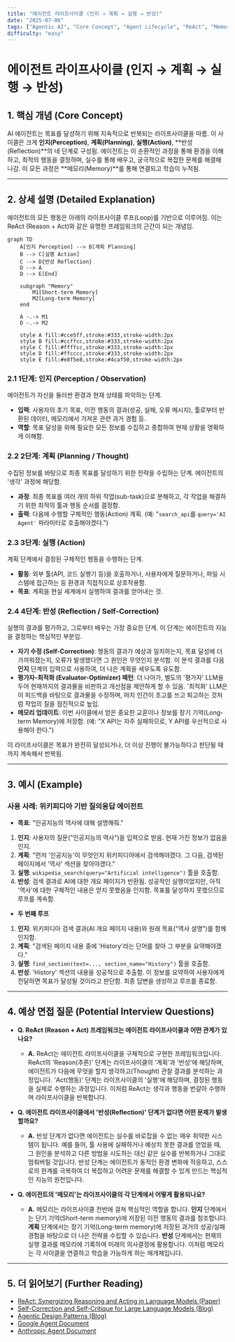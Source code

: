 ```yaml
---
title: "에이전트 라이프사이클 (인지 → 계획 → 실행 → 반성)"
date: "2025-07-06"
tags: ["Agentic AI", "Core Concept", "Agent Lifecycle", "ReAct", "Memory"]
difficulty: "easy"
---
```


# 에이전트 라이프사이클 (인지 → 계획 → 실행 → 반성)

## 1. 핵심 개념 (Core Concept)

AI 에이전트는 목표를 달성하기 위해 지속적으로 반복되는 라이프사이클을 따름. 이 사이클은 크게 **인지(Perception)**, **계획(Planning)**, **실행(Action)**, **반성(Reflection)**의 네 단계로 구성됨. 에이전트는 이 순환적인 과정을 통해 환경을 이해하고, 최적의 행동을 결정하며, 실수를 통해 배우고, 궁극적으로 복잡한 문제를 해결해 나감. 이 모든 과정은 **메모리(Memory)**를 통해 연결되고 학습이 누적됨.

---

## 2. 상세 설명 (Detailed Explanation)

에이전트의 모든 행동은 아래의 라이프사이클 루프(Loop)를 기반으로 이루어짐. 이는 ReAct (Reason + Act)와 같은 유명한 프레임워크의 근간이 되는 개념임.

```mermaid
graph TD
    A[인지 Perception] --> B[계획 Planning]
    B --> C[실행 Action]
    C --> D{반성 Reflection}
    D --> A
    D --> E[End]

    subgraph "Memory"
        M1[Short-term Memory]
        M2[Long-term Memory]
    end

    A -.-> M1
    D -.-> M2

    style A fill:#cce5ff,stroke:#333,stroke-width:2px
    style B fill:#ccffcc,stroke:#333,stroke-width:2px
    style C fill:#ffffcc,stroke:#333,stroke-width:2px
    style D fill:#ffcccc,stroke:#333,stroke-width:2px
    style E fill:#e8f5e8,stroke:#4caf50,stroke-width:2px
```

### 2.1 1단계: 인지 (Perception / Observation)

에이전트가 자신을 둘러싼 환경과 현재 상태를 파악하는 단계.
*   **입력**: 사용자의 초기 목표, 이전 행동의 결과(성공, 실패, 오류 메시지), 툴로부터 반환된 데이터, 메모리에서 가져온 관련 과거 경험 등.
*   **역할**: 목표 달성을 위해 필요한 모든 정보를 수집하고 종합하여 현재 상황을 명확하게 이해함.

### 2.2 2단계: 계획 (Planning / Thought)

수집된 정보를 바탕으로 최종 목표를 달성하기 위한 전략을 수립하는 단계. 에이전트의 '생각' 과정에 해당함.
*   **과정**: 최종 목표를 여러 개의 하위 작업(sub-task)으로 분해하고, 각 작업을 해결하기 위한 최적의 툴과 행동 순서를 결정함.
*   **출력**: 다음에 수행할 구체적인 행동(Action) 계획. (예: "`search_api`를 `query='AI Agent'` 파라미터로 호출해야겠다.")

### 2.3 3단계: 실행 (Action)

계획 단계에서 결정된 구체적인 행동을 수행하는 단계.
*   **활동**: 외부 툴(API, 코드 실행기 등)을 호출하거나, 사용자에게 질문하거나, 파일 시스템에 접근하는 등 환경과 직접적으로 상호작용함.
*   **목표**: 계획을 현실 세계에서 실행하여 결과를 얻어내는 것.

### 2.4 4단계: 반성 (Reflection / Self-Correction)

실행의 결과를 평가하고, 그로부터 배우는 가장 중요한 단계. 이 단계는 에이전트의 지능을 결정하는 핵심적인 부분임.
*   **자기 수정 (Self-Correction)**: 행동의 결과가 예상과 일치하는지, 목표 달성에 더 가까워졌는지, 오류가 발생했다면 그 원인은 무엇인지 분석함. 이 분석 결과를 다음 **인지** 단계의 입력으로 사용하여, 더 나은 계획을 세우도록 유도함.
*   **평가자-최적화 (Evaluator-Optimizer) 패턴**: 더 나아가, 별도의 '평가자' LLM을 두어 현재까지의 결과물을 비판하고 개선점을 제안하게 할 수 있음. '최적화' LLM은 이 피드백을 바탕으로 결과물을 수정하며, 마치 인간이 초고를 쓰고 퇴고하는 것처럼 작업의 질을 점진적으로 높임.
*   **메모리 업데이트**: 이번 사이클에서 얻은 중요한 교훈이나 정보를 장기 기억(Long-term Memory)에 저장함. (예: "X API는 자주 실패하므로, Y API를 우선적으로 사용해야 한다.")

이 라이프사이클은 목표가 완전히 달성되거나, 더 이상 진행이 불가능하다고 판단될 때까지 계속해서 반복됨.

---

## 3. 예시 (Example)

### 사용 사례: 위키피디아 기반 질의응답 에이전트

*   **목표**: "인공지능의 역사에 대해 설명해줘."

1.  **인지**: 사용자의 질문("인공지능의 역사")을 입력으로 받음. 현재 가진 정보가 없음을 인지.
2.  **계획**: "먼저 '인공지능'이 무엇인지 위키피디아에서 검색해야겠다. 그 다음, 검색된 페이지에서 '역사' 섹션을 찾아야겠다."
3.  **실행**: `wikipedia_search(query="Artificial intelligence")` 툴을 호출함.
4.  **반성**: 검색 결과로 AI에 대한 개요 페이지가 반환됨. 성공적인 실행이었지만, 아직 '역사'에 대한 구체적인 내용은 얻지 못했음을 인지함. 목표를 달성하지 못했으므로 루프를 계속함.

*   **두 번째 루프**

1.  **인지**: 위키피디아 검색 결과(AI 개요 페이지 내용)와 원래 목표("역사 설명")를 함께 인지함.
2.  **계획**: "검색된 페이지 내용 중에 'History'라는 단어를 찾아 그 부분을 요약해야겠다."
3.  **실행**: `find_section(text=..., section_name="History")` 툴을 호출함.
4.  **반성**: 'History' 섹션의 내용을 성공적으로 추출함. 이 정보를 요약하여 사용자에게 전달하면 목표가 달성될 것이라고 판단함. 최종 답변을 생성하고 루프를 종료함.

---

## 4. 예상 면접 질문 (Potential Interview Questions)

*   **Q. ReAct (Reason + Act) 프레임워크는 에이전트 라이프사이클과 어떤 관계가 있나요?**
    *   **A.** ReAct는 에이전트 라이프사이클을 구체적으로 구현한 프레임워크입니다. ReAct의 'Reason(추론)' 단계는 라이프사이클의 '계획'과 '반성'에 해당하며, 에이전트가 다음에 무엇을 할지 생각하고(Thought) 관찰 결과를 분석하는 과정입니다. 'Act(행동)' 단계는 라이프사이클의 '실행'에 해당하며, 결정된 행동을 실제로 수행하는 과정입니다. 이처럼 ReAct는 생각과 행동을 번갈아 수행하며 라이프사이클을 반복합니다.

*   **Q. 에이전트 라이프사이클에서 '반성(Reflection)' 단계가 없다면 어떤 문제가 발생할까요?**
    *   **A.** 반성 단계가 없다면 에이전트는 실수를 바로잡을 수 없는 매우 취약한 시스템이 됩니다. 예를 들어, 툴 사용에 실패하거나 예상치 못한 결과를 얻었을 때, 그 원인을 분석하고 다른 방법을 시도하는 대신 같은 실수를 반복하거나 그대로 멈춰버릴 것입니다. 반성 단계는 에이전트가 동적인 환경 변화에 적응하고, 스스로의 한계를 극복하여 더 복잡하고 어려운 문제를 해결할 수 있게 만드는 핵심적인 지능의 원천입니다.

*   **Q. 에이전트의 '메모리'는 라이프사이클의 각 단계에서 어떻게 활용되나요?**
    *   **A.** 메모리는 라이프사이클 전반에 걸쳐 핵심적인 역할을 합니다. **인지** 단계에서는 단기 기억(Short-term memory)에 저장된 이전 행동의 결과를 참조합니다. **계획** 단계에서는 장기 기억(Long-term memory)에 저장된 과거의 성공/실패 경험을 바탕으로 더 나은 전략을 수립할 수 있습니다. **반성** 단계에서는 현재의 실행 결과를 메모리에 기록하여 미래의 의사결정에 활용합니다. 이처럼 메모리는 각 사이클을 연결하고 학습을 가능하게 하는 매개체입니다.

---

## 5. 더 읽어보기 (Further Reading)

*   [ReAct: Synergizing Reasoning and Acting in Language Models (Paper)](https://arxiv.org/abs/2210.03629)
*   [Self-Correction and Self-Critique for Large Language Models (Blog)](https://txt.cohere.com/self-correction-and-self-critique-for-llms/)
*   [Agentic Design Patterns (Blog)](https://www.intercom.com/blog/videos/agentic-design-patterns/)
*   [Google Agent Document](https://www.kaggle.com/whitepaper-agent-companion)
*   [Anthropic Agent Document](https://www.anthropic.com/engineering/building-effective-agents)